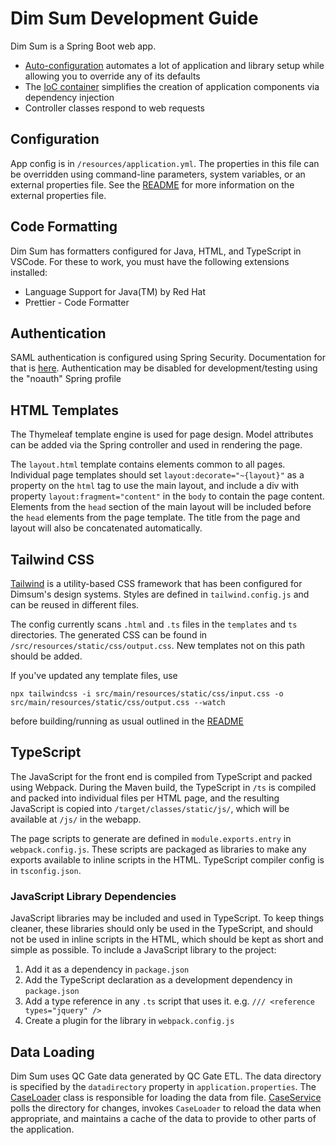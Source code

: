 # Dim Sum Development Guide

Dim Sum is a Spring Boot web app.

- [Auto-configuration](https://docs.spring.io/spring-boot/docs/2.0.x/reference/html/using-boot-auto-configuration.html)
  automates a lot of application and library setup while allowing you to override any of its
  defaults
- The [IoC container](https://docs.spring.io/spring-framework/docs/current/reference/html/core.html#beans)
  simplifies the creation of application components via dependency injection
- Controller classes respond to web requests

## Configuration

App config is in `/resources/application.yml`. The properties in this file can be overridden
using command-line parameters, system variables, or an external properties file. See the
[README](/README.md) for more information on the external properties file.

## Code Formatting

Dim Sum has formatters configured for Java, HTML, and TypeScript in VSCode. For these to work, you
must have the following extensions installed:

- Language Support for Java(TM) by Red Hat
- Prettier - Code Formatter

## Authentication

SAML authentication is configured using Spring Security. Documentation for that is
[here](https://docs.spring.io/spring-security/reference/servlet/saml2/index.html). Authentication
may be disabled for development/testing using the "noauth" Spring profile

## HTML Templates

The Thymeleaf template engine is used for page design. Model attributes can be added via the Spring
controller and used in rendering the page.

The `layout.html` template contains elements common to all pages. Individual page templates should
set `layout:decorate="~{layout}"` as a property on the `html` tag to use the main layout, and
include a div with property `layout:fragment="content"` in the `body` to contain the page content.
Elements from the `head` section of the main layout will be included before the `head` elements
from the page template. The title from the page and layout will also be concatenated automatically.

## Tailwind CSS

[Tailwind](https://tailwindcss.com) is a utility-based CSS framework that has been configured for Dimsum's design systems. Styles are defined in `tailwind.config.js` and can be reused in different files.

The config currently scans `.html` and `.ts` files in the `templates` and `ts` directories. The generated CSS can be found in `/src/resources/static/css/output.css`. New templates not on this path should be added.

If you've updated any template files, use

`npx tailwindcss -i src/main/resources/static/css/input.css -o src/main/resources/static/css/output.css --watch`

before building/running as usual outlined in the [README](/README.md)

## TypeScript

The JavaScript for the front end is compiled from TypeScript and packed using Webpack. During the
Maven build, the TypeScript in `/ts` is compiled and packed into individual files per HTML page,
and the resulting JavaScript is copied into `/target/classes/static/js/`, which will be available
at `/js/` in the webapp.

The page scripts to generate are defined in `module.exports.entry` in `webpack.config.js`. These
scripts are packaged as libraries to make any exports available to inline scripts in the HTML.
TypeScript compiler config is in `tsconfig.json`.

### JavaScript Library Dependencies

JavaScript libraries may be included and used in TypeScript. To keep things cleaner, these
libraries should only be used in the TypeScript, and should not be used in inline scripts in the
HTML, which should be kept as short and simple as possible. To include a JavaScript library to the
project:

1. Add it as a dependency in `package.json`
2. Add the TypeScript declaration as a development dependency in `package.json`
3. Add a type reference in any `.ts` script that uses it. e.g. `/// <reference types="jquery" />`
4. Create a plugin for the library in `webpack.config.js`

## Data Loading

Dim Sum uses QC Gate data generated by QC Gate ETL. The data directory is specified by the
`datadirectory` property in `application.properties`. The
[CaseLoader](src/main/java/ca/on/oicr/dimsum/CaseLoader.java) class is responsible for loading the
data from file. [CaseService](src/main/java/ca/on/oicr/dimsum/service/CaseService.java) polls the
directory for changes, invokes `CaseLoader` to reload the data when appropriate, and maintains a
cache of the data to provide to other parts of the application.
